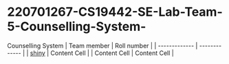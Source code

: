 # 220701267-CS19442-SE-Lab-Team-5-Counselling-System-
Counselling System
| Team member  | Roll number |
| ------------- | ------------- |
| [shiny](https://github.com/Shiny1711/CS19442-SE-LAB-Team-5---Counselling-System-)  | Content Cell  |
| Content Cell  | Content Cell  |
